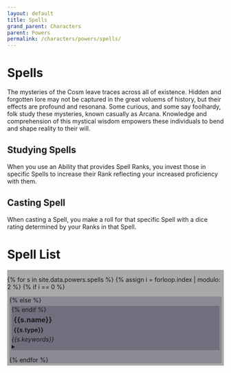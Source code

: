 ```yaml
---
layout: default
title: Spells
grand_parent: Characters
parent: Powers
permalink: /characters/powers/spells/
---
```


# Spells

The mysteries of the Cosm leave traces across all of existence.  Hidden and forgotten lore may not be captured in the great voluems of history, but their effects are profound and resonana.
Some curious, and some say foolhardy, folk study these mysteries, known casually as Arcana.  Knowledge and comprehension of this mystical wisdom empowers these individuals to bend and shape reality to their will.

## Studying Spells
When you use an Ability that provides Spell Ranks, you invest those in specific Spells to increase their Rank reflecting your increased proficiency with them.

## Casting Spell
When casting a Spell, you make a roll for that specific Spell with a dice rating determined by your Ranks in that Spell.


# Spell List

<section>

<div class="column">

{% for s in site.data.powers.spells %}
    {% assign i = forloop.index | modulo: 2 %}
    {% if i == 0 %}
        <div class="row" style="background-color: #4b476650">
    {% else %}
        <div class="row" style="background-color: #37344f50">
    {% endif %}
    <h3 style="margin:5px">{{s.name}}</h3>
    <h4 style="margin:5px">{{s.type}}</h4>
    <em>{{s.keywords}}</em>
    <details>
        <summary></summary>
        <p><strong>Requires: </strong>{{s.requires}}</p>
        <p><strong>Effect: </strong>{{s.effect}}</p>
        {% for t in s.threshold %}
        <h5 style="margin:5px">Threshold {{t.hits}} </h5>
        <p>{{t.effect}}</p>
        {% endfor %}
    </details>
</div>
{% endfor %}

</section>

<style>
  .row {
    background-color: gray;
    margin: 5px;
  }

  .column {
    flex: 95%;
    background-color: darkgray;
  }
</style>